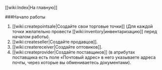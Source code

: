 [[wiki:Index|На главную]]

###Начало работы
1. [[wiki:createpointsale|Создайте свои торговые точки]] (Для каждой точки желательно провести [[wiki:inventory|инвентаризацию]] перед началом работы).
2. [[wiki:createseller|Создайте продавцов]].
3. [[wiki:createreceiver|Создайте оптовиков]].
4. [[wiki:createprovider|Создайте поставщиков]] (в атрибутах поставщика есть поле «Почтовый адрес» в него указываете адреса почты, через которые вы обмениваетесь документами).
